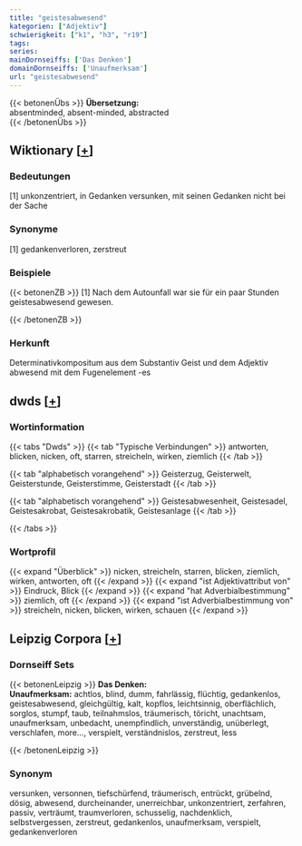 ```yaml
---
title: "geistesabwesend"
kategorien: ["Adjektiv"]
schwierigkeit: ["k1", "h3", "r19"]
tags:
series:
mainDornseiffs: ['Das Denken']
domainDornseiffs: ['Unaufmerksam']
url: "geistesabwesend"
---
```


{{< betonenÜbs >}}
**Übersetzung:**  
absentminded, absent-minded, abstracted  
{{< /betonenÜbs >}}

## Wiktionary [[+](https://de.wiktionary.org/wiki/geistesabwesend)]

### Bedeutungen
[1] unkonzentriert, in Gedanken versunken, mit seinen Gedanken nicht bei der Sache  

### Synonyme
[1] gedankenverloren, zerstreut  

### Beispiele
{{< betonenZB >}}
[1] Nach dem Autounfall war sie für ein paar Stunden geistesabwesend gewesen.  

{{< /betonenZB >}}
### Herkunft
Determinativkompositum aus dem Substantiv Geist und dem Adjektiv abwesend mit dem Fugenelement -es  



## dwds [[+](https://www.dwds.de/wb/geistesabwesend)]

### Wortinformation
{{< tabs "Dwds" >}}
{{< tab "Typische Verbindungen" >}}
antworten, blicken, nicken, oft, starren, streicheln, wirken, ziemlich
{{< /tab >}}

{{< tab "alphabetisch vorangehend" >}}
Geisterzug, Geisterwelt, Geisterstunde, Geisterstimme, Geisterstadt
{{< /tab >}}

{{< tab "alphabetisch vorangehend" >}}
Geistesabwesenheit, Geistesadel, Geistesakrobat, Geistesakrobatik, Geistesanlage
{{< /tab >}}

{{< /tabs >}}

### Wortprofil
{{< expand "Überblick" >}} nicken, streicheln, starren, blicken, ziemlich, wirken, antworten, oft {{< /expand >}}
{{< expand "ist Adjektivattribut von" >}} Eindruck, Blick {{< /expand >}}
{{< expand "hat Adverbialbestimmung" >}} ziemlich, oft {{< /expand >}}
{{< expand "ist Adverbialbestimmung von" >}} streicheln, nicken, blicken, wirken, schauen {{< /expand >}}

## Leipzig Corpora [[+](https://corpora.uni-leipzig.de/en/res?word=geistesabwesend&corpusId=deu_newscrawl-public_2018)]

### Dornseiff Sets
{{< betonenLeipzig >}}
**Das Denken:**  
**Unaufmerksam:** achtlos, blind, dumm, fahrlässig, flüchtig, gedankenlos, geistesabwesend, gleichgültig, kalt, kopflos, leichtsinnig, oberflächlich, sorglos, stumpf, taub, teilnahmslos, träumerisch, töricht, unachtsam, unaufmerksam, unbedacht, unempfindlich, unverständig, unüberlegt, verschlafen, more..., verspielt, verständnislos, zerstreut, less  

{{< /betonenLeipzig >}}

### Synonym
versunken, versonnen, tiefschürfend, träumerisch, entrückt, grübelnd, dösig, abwesend, durcheinander, unerreichbar, unkonzentriert, zerfahren, passiv, verträumt, traumverloren, schusselig, nachdenklich, selbstvergessen, zerstreut, gedankenlos, unaufmerksam, verspielt, gedankenverloren

